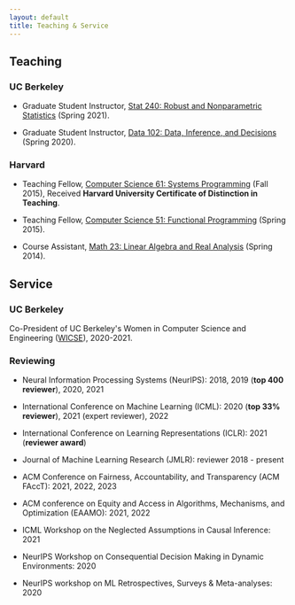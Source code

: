 ```yaml
---
layout: default
title: Teaching & Service
---
```


## Teaching

### UC Berkeley

* Graduate Student Instructor, [Stat 240: Robust and Nonparametric Statistics](https://www.stat.berkeley.edu/~jsteinhardt/stat240/index.html) (Spring 2021).

* Graduate Student Instructor, [Data 102: Data, Inference, and Decisions](https://classes.berkeley.edu/content/2020-spring-stat-102-001-lec-001) (Spring 2020).

### Harvard

* Teaching Fellow, [Computer Science 61: Systems Programming](https://curiosity.lib.harvard.edu/archived-harvard-university-online-course-catalogs-courses/catalog/26-cd8c6dd1a137d1e6bca19c182919d77d) (Fall 2015), Received **Harvard University Certificate of  Distinction in Teaching**.

* Teaching Fellow, [Computer Science 51: Functional Programming](https://curiosity.lib.harvard.edu/archived-harvard-university-online-course-catalogs-courses/catalog/26-31124f78ec3f66bd4aa69f48a5003c9c) (Spring 2015).

* Course Assistant, [Math 23: Linear Algebra and Real Analysis](https://curiosity.lib.harvard.edu/archived-harvard-university-online-course-catalogs-courses/catalog/26-af94335b9bd2e2f0c81be9af1b32ec82) (Spring 2014).

## Service

### UC Berkeley

Co-President of UC Berkeley's Women in Computer Science and Engineering ([WICSE](https://www-inst.eecs.berkeley.edu//~wicse/)), 2020-2021.

### Reviewing

* Neural Information Processing Systems (NeurIPS): 2018, 2019 (**top 400 reviewer**),
2020, 2021

* International Conference on Machine Learning (ICML): 2020 (**top 33% reviewer**),
2021 (expert reviewer), 2022

* International Conference on Learning Representations (ICLR): 2021 (**reviewer
award**)

* Journal of Machine Learning Research (JMLR): reviewer 2018 - present

* ACM Conference on Fairness, Accountability, and Transparency (ACM FAccT):
2021, 2022, 2023

* ACM conference on Equity and Access in Algorithms, Mechanisms, and Optimization (EAAMO): 2021, 2022

* ICML Workshop on the Neglected Assumptions in Causal Inference: 2021

* NeurIPS Workshop on Consequential Decision Making in Dynamic Environments:
2020

* NeurIPS workshop on ML Retrospectives, Surveys & Meta-analyses: 2020
 
